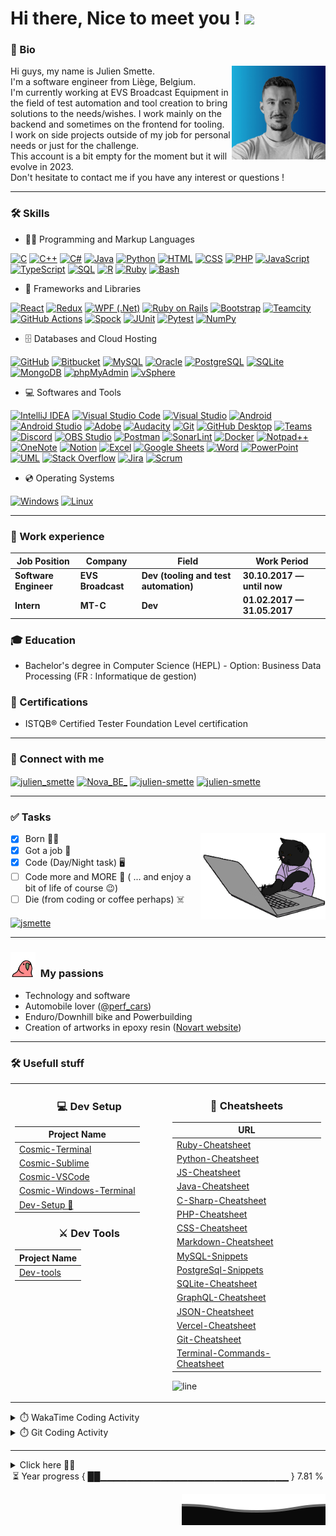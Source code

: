 # Hi there, Nice to meet you ! <a href="https://www.gautamkrishnar.com/"><img src="https://media.giphy.com/media/hvRJCLFzcasrR4ia7z/giphy.gif" width="3%"></a>

### 👤 Bio
<p><img align='right' alt="julien smette" src="assets/pp.jpg" width='150'></p>

<p>Hi guys, my name is Julien Smette.<br>
I'm a software engineer from Liège, Belgium.<br>
I'm currently working at EVS Broadcast Equipment in the field of test automation and tool creation to bring solutions to the needs/wishes. I work mainly on the backend and sometimes on the frontend for tooling.<br> 
I work on side projects outside of my job for personal needs or just for the challenge.<br>This account is a bit empty for the moment but it will evolve in 2023.<br>
Don't hesitate to contact me if you have any interest or questions !</p>

---

### 🛠️ Skills
  - 👨‍💻 Programming and Markup Languages</h3>

  <p>
      <a href="#"><img alt="C" src="https://custom-icon-badges.demolab.com/badge/C-03599C.svg?logo=c-in-hexagon&logoColor=white"></a>
      <a href="#"><img alt="C++" src="https://custom-icon-badges.demolab.com/badge/C++-9C033A.svg?logo=cpp2&logoColor=white"></a>
      <a href="#"><img alt="C#" src="https://custom-icon-badges.demolab.com/badge/C%23-68217A.svg?logo=cs2&logoColor=white"></a>
      <a href="#"><img alt="Java" src="https://custom-icon-badges.demolab.com/badge/Java-007396.svg?logo=java&logoColor=white"></a>
      <a href="#"><img alt="Python" src="https://custom-icon-badges.demolab.com/badge/Python-14354C.svg?logo=python&logoColor=white"></a>
      <a href="#"><img alt="HTML" src="https://custom-icon-badges.demolab.com/badge/HTML-E34F26.svg?logo=html5&logoColor=white"></a>
      <a href="#"><img alt="CSS" src="https://custom-icon-badges.demolab.com/badge/CSS-1572B6.svg?logo=css3&logoColor=white"></a>
      <a href="#"><img alt="PHP" src="https://custom-icon-badges.demolab.com/badge/PHP-777BB4.svg?logo=php&logoColor=white"></a>
      <a href="#"><img alt="JavaScript" src="https://custom-icon-badges.demolab.com/badge/JavaScript-F7DF1E.svg?logo=javascript&logoColor=black"></a>
      <a href="#"><img alt="TypeScript" src="https://custom-icon-badges.demolab.com/badge/TypeScript-007ACC.svg?logo=typescript&logoColor=white"></a>
      <a href="#"><img alt="SQL" src="https://custom-icon-badges.demolab.com/badge/SQL-025E8C.svg?logo=database&logoColor=white"></a>
      <a href="#"><img alt="R" src="https://custom-icon-badges.demolab.com/badge/R-276DC3.svg?logo=r&logoColor=white"></a>
      <a href="#"><img alt="Ruby" src ="https://custom-icon-badges.demolab.com/badge/Ruby-F00000.svg?logo=ruby&logoColor=white"></a>
      <a href="#"><img alt="Bash" src="https://custom-icon-badges.demolab.com/badge/Bash-121011.svg?logo=gnu-bash&logoColor=white"></a>
  </p>

  - 🧰 Frameworks and Libraries

  <p>
      <a href="#"><img alt="React" src="https://custom-icon-badges.demolab.com/badge/React-20232a.svg?logo=react&logoColor=%2361DAFB"></a>
      <a href="#"><img alt="Redux" src="https://custom-icon-badges.demolab.com/badge/Redux-9C033A.svg?logo=redux2&logoColor=white"></a>
      <a href="#"><img alt="WPF (.Net)" src="https://custom-icon-badges.demolab.com/badge/WPF-5C2D91?logo=.net&logoColor=white"></a>
      <a href="#"><img alt="Ruby on Rails" src ="https://custom-icon-badges.demolab.com/badge/Ruby%20on%20Rails-F00000.svg?logo=rubyonrails&logoColor=white"></a>
      <a href="#"><img alt="Bootstrap" src="https://custom-icon-badges.demolab.com/badge/Bootstrap-7952B3.svg?logo=bootstrap&logoColor=white"></a>
      <a href="#"><img alt="Teamcity" src="https://custom-icon-badges.demolab.com/badge/Teamcity-ff66cc.svg?logo=teamcity&logoColor=white"></a>
      <a href="#"><img alt="GitHub Actions" src="https://custom-icon-badges.demolab.com/badge/GitHub%20Actions-2671E5.svg?logo=github%20actions&logoColor=white"></a>
      <a href="#"><img alt="Spock" src="https://custom-icon-badges.demolab.com/badge/Spock-5C2D91?logo=check-circle&logoColor=white"></a>
      <a href="#"><img alt="JUnit" src="https://custom-icon-badges.demolab.com/badge/JUnit-25A162.svg?logo=check-circle&logoColor=white"></a>
      <a href="#"><img alt="Pytest" src="https://custom-icon-badges.demolab.com/badge/Pytest-0A9EDC.svg?logo=pytest&logoColor=white"></a>
      <a href="#"><img alt="NumPy" src="https://custom-icon-badges.demolab.com/badge/Numpy-013243.svg?logo=numpy&logoColor=white"></a>
  </p>

  - 🗄️ Databases and Cloud Hosting

  <p>
      <a href="#"><img alt="GitHub" src="https://custom-icon-badges.demolab.com/badge/GitHub-327FC7.svg?logo=github&logoColor=white"></a>
      <a href="#"><img alt="Bitbucket" src="https://custom-icon-badges.demolab.com/badge/Bitbucket-9C033A.svg?logo=bitbucket&logoColor=white"></a>
      <a href="#"><img alt="MySQL" src="https://custom-icon-badges.demolab.com/badge/MySQL-00f.svg?logo=mysql&logoColor=white"></a>
      <a href="#"><img alt="Oracle" src ="https://custom-icon-badges.demolab.com/badge/Oracle-F00000.svg?logo=oracle&logoColor=white"></a>
      <a href="#"><img alt="PostgreSQL" src ="https://custom-icon-badges.demolab.com/badge/PostgreSQL-316192.svg?logo=postgresql&logoColor=white"></a>
      <a href="#"><img alt="SQLite" src ="https://custom-icon-badges.demolab.com/badge/SQLite-07405e.svg?logo=sqlite&logoColor=white"></a>
      <a href="#"><img alt="MongoDB" src ="https://custom-icon-badges.demolab.com/badge/MongoDB-4ea94b.svg?logo=mongodb&logoColor=white"></a>
      <a href="#"><img alt="phpMyAdmin" src="https://custom-icon-badges.demolab.com/badge/phpMyAdmin-FE7A16?logo=phpmyadmin-overflow&logoColor=white"></a>
      <a href="#"><img alt="vSphere" src ="https://custom-icon-badges.demolab.com/badge/vSphere-07405e.svg?logo=vsphere&logoColor=white"></a>
  </p>

  - 💻 Softwares and Tools

  <p>
      <a href="#"><img alt="IntelliJ IDEA" src="https://custom-icon-badges.demolab.com/badge/IntelliJ%20IDEA-8034A9.svg?logo=intellijiidea&logoColor=white"></a>
      <a href="#"><img alt="Visual Studio Code" src="https://custom-icon-badges.demolab.com/badge/Visual%20Studio%20Code-0078d7.svg?logo=visual-studio-code&logoColor=white"></a>
      <a href="#"><img alt="Visual Studio" src="https://custom-icon-badges.demolab.com/badge/Visual%20Studio-68217A.svg?logo=visual-studio&logoColor=white"></a>
      <a href="#"><img alt="Android" src="https://custom-icon-badges.demolab.com/badge/Android-3DDC84?logo=android&logoColor=white"></a>
      <a href="#"><img alt="Android Studio" src="https://custom-icon-badges.demolab.com/badge/Android%20Studio-008678.svg?logo=android-studio&logoColor=white"></a>
      <a href="#"><img alt="Adobe" src="https://custom-icon-badges.demolab.com/badge/Adobe-FF0000.svg?logo=adobe&logoColor=white"></a>
      <a href="#"><img alt="Audacity" src="https://custom-icon-badges.demolab.com/badge/Audacity-0000CC?logo=audacity&logoColor=white"></a>
      <a href="#"><img alt="Git" src="https://custom-icon-badges.demolab.com/badge/Git-F05033.svg?logo=git&logoColor=white"></a>
      <a href="#"><img alt="GitHub Desktop" src="https://custom-icon-badges.demolab.com/badge/GitHub%20Desktop-8034A9.svg?logo=github&logoColor=white"></a>
      <a href="#"><img alt="Teams" src="https://custom-icon-badges.demolab.com/badge/Teams-cc0066.svg?logo=teams&logoColor=white"></a>
      <a href="#"><img alt="Discord" src="https://custom-icon-badges.demolab.com/badge/Discord-5865F2.svg?logo=discord&logoColor=white"></a>
      <a href="#"><img alt="OBS Studio" src="https://custom-icon-badges.demolab.com/badge/OBS-302E31?logo=obs-studio&logoColor=white"></a>
      <a href="#"><img alt="Postman" src="https://custom-icon-badges.demolab.com/badge/Postman-FF6C37?logo=postman&logoColor=white"></a>
      <a href="#"><img alt="SonarLint" src="https://custom-icon-badges.demolab.com/badge/SonarLint-CB2029?logo=sonarlint&logoColor=white"></a>
      <a href="#"><img alt="Docker" src="https://custom-icon-badges.demolab.com/badge/Docker-0099ff.svg?logo=docker&logoColor=white"></a>
      <a href="#"><img alt="Notpad++" src="https://custom-icon-badges.demolab.com/badge/Notepad++-cc3300.svg?logo=notepad&logoColor=white"></a>
      <a href="#"><img alt="OneNote" src="https://custom-icon-badges.demolab.com/badge/OneNote-68217A.svg?logo=onenote&logoColor=white"></a>
      <a href="#"><img alt="Notion" src="https://custom-icon-badges.demolab.com/badge/Notion-010101.svg?logo=notion&logoColor=white"></a>
      <a href="#"><img alt="Excel" src="https://custom-icon-badges.demolab.com/badge/Excel-006600.svg?logo=excel&logoColor=white"></a>
      <a href="#"><img alt="Google Sheets" src="https://custom-icon-badges.demolab.com/badge/Sheets-34A853.svg?logo=google%20sheets&logoColor=white"></a>
      <a href="#"><img alt="Word" src="https://custom-icon-badges.demolab.com/badge/Word-0078d7.svg?logo=word&logoColor=white"></a>
      <a href="#"><img alt="PowerPoint" src="https://custom-icon-badges.demolab.com/badge/PowerPoint-FF6C37?logo=powerpoint&logoColor=white"></a>
      <a href="#"><img alt="UML" src="https://custom-icon-badges.demolab.com/badge/UML-2671E5.svg?logo=uml&logoColor=white"></a>
      <a href="#"><img alt="Stack Overflow" src="https://custom-icon-badges.demolab.com/badge/-Stack%20Overflow-FE7A16?logo=stack-overflow&logoColor=white"></a>	
      <a href="#"><img alt="Jira" src="https://custom-icon-badges.demolab.com/badge/Jira-7952B3.svg?logo=jira&logoColor=white"></a>
      <a href="#"><img alt="Scrum" src="https://custom-icon-badges.demolab.com/badge/Scrum-141E24?logo=scrum&logoColor=white"></a>
  </p>
  
  - 💿 Operating Systems

  <p>
      <a href="#"><img alt="Windows" src="https://custom-icon-badges.demolab.com/badge/Windows-327FC7.svg?logo=windows&logoColor=white"></a>
      <a href="#"><img alt="Linux" src ="https://custom-icon-badges.demolab.com/badge/Linux-07405e.svg?logo=linux&logoColor=white"></a>
  </p>

---

### 👔 Work experience
| Job Position                 | Company            | Field                        	       | Work Period                |
| ---------------------------- | ------------------ | ---------------------------------------- | -------------------------- |
| **Software Engineer**        | **EVS Broadcast**  | **Dev (tooling and test automation)**    | **30.10.2017 — until now** |
| **Intern**        	       | **MT-C**  	    | **Dev**    			       | **01.02.2017 — 31.05.2017**|

### 🎓 Education
- Bachelor's degree in Computer Science (HEPL) - Option: Business Data Processing (FR : Informatique de gestion)

### 📜 Certifications
- ISTQB® Certified Tester Foundation Level certification

---

### 💬 Connect with me
<p align="left">
	<a href="https://instagram.com/julien_smette" target="blank"><img align="center" src="https://cdn.jsdelivr.net/gh/jsmette/jsmette/assets/logo/instagram.svg" alt="julien_smette" height="30" width="40" /></a>
	<a href="https://twitter.com/Nova_BE_" target="blank"><img align="center" src="https://cdn.jsdelivr.net/gh/jsmette/jsmette/assets/logo/twitter.svg" alt="Nova_BE_" height="30" width="40" /></a>
	<a href="https://www.linkedin.com/in/julien-smette-540778120/" target="blank"><img align="center" src="https://cdn.jsdelivr.net/gh/jsmette/jsmette/assets/logo/linked-in-alt.svg" alt="julien-smette" height="30" width="40" /></a>
	<a href="mailto:smettejulien@gmail.com" target="blank"><img align="center" src="https://cdn.jsdelivr.net/gh/jsmette/jsmette/assets/logo/gmail.svg" alt="julien-smette" height="30" width="40" /></a>

---	
	
### ✅ Tasks
<p><img align='right' alt="dev cat" src="assets/cat.gif" width='200'></p>
	
- [x] Born 👶🏻
- [x] Got a job 💼
- [x] Code (Day/Night task) 🖥️
- [ ] Code more and MORE 🧟 ( ... and enjoy a bit of life of course 😉) 
- [ ] Die (from coding or coffee perhaps) ☠️

<a href="https://www.buymeacoffee.com/jsmette"> <img align="center" src="https://cdn.buymeacoffee.com/buttons/v2/default-orange.png" height="40" width="155" alt="jsmette" /></a>
	
---

### <img src="assets/parrot-1.gif" height="40"/> &nbsp;My passions

* Technology and software
* Automobile lover ([@perf_cars](https://www.instagram.com/perf_cars/))
* Enduro/Downhill bike and Powerbuilding
* Creation of artworks in epoxy resin ([Novart website](https://www.novartcustom.com/en/index))	
	
---
	
### 🛠️ Usefull stuff

<table>
<tr>
<td width="50%" valign="top">
     
<h3 align="center"> 💻 Dev Setup </h3>

<div align="center">

| Project Name    |
| ----------- |
| [Cosmic-Terminal](https://github.com/jsmette/Cosmic-Terminal)                         |
| [Cosmic-Sublime](https://github.com/jsmette/Cosmic-Sublime)                           |
| [Cosmic-VSCode](https://github.com/jsmette/Cosmic-VSCode)                             |
| [Cosmic-Windows-Terminal](https://github.com/jsmette/Cosmic-Windows-Terminal)         |
| [Dev-Setup 💺](https://github.com/jsmette/Dev-Setup) |

<!-- | [Cosmic-Mac](https://github.com/lifeparticle/Cosmic-Mac)    | -->
</div>

<h3 align="center"> ⚔️ Dev Tools </h3>

<div align="center">

| Project Name    |
| ----------- |
| [Dev-tools](https://github.com/jsmette/dev-tools)                                      |

</div>

</td>

     
<td width="50%" valign="top">

<h3 align="center"> 📃 Cheatsheets </h3>

<div align="center">

| URL      |
| ----------- |
| [Ruby-Cheatsheet](https://github.com/jsmette/Ruby-Cheatsheet)                            |
| [Python-Cheatsheet](https://github.com/jsmette/Python-Cheatsheet)                        |
| [JS-Cheatsheet](https://github.com/jsmette/JS-Cheatsheet)                                |
| [Java-Cheatsheet](https://github.com/jsmette/Java-Cheatsheet)                            |
| [C-Sharp-Cheatsheet](https://github.com/jsmette/C-Sharp-Cheatsheet)                      |
| [PHP-Cheatsheet](https://github.com/jsmette/PHP-Cheatsheet)                              |
| [CSS-Cheatsheet](https://github.com/jsmette/CSS-Cheatsheet)                              |
| [Markdown-Cheatsheet](https://github.com/jsmette/Markdown-Cheatsheet)                    |
| [MySQL-Snippets](https://github.com/jsmette/MySQL-Snippets)                              |
| [PostgreSql-Snippets](https://github.com/jsmette/PostgreSql-Snippets)                    |
| [SQLite-Cheatsheet](https://github.com/jsmette/SQLite-Cheatsheet)                        |
| [GraphQL-Cheatsheet](https://github.com/jsmette/GraphQL-Cheatsheet)                      |
| [JSON-Cheatsheet](https://github.com/jsmette/JSON-Cheatsheet)                            |
| [Vercel-Cheatsheet](https://github.com/jsmette/Vercel-Cheatsheet)                        |
| [Git-Cheatsheet](https://github.com/jsmette/Git-Cheatsheet)                              |
| [Terminal-Commands-Cheatsheet](https://github.com/jsmette/Terminal-Commands-Cheatsheet)  |
    
</div>

![line](https://user-images.githubusercontent.com/1612112/89610802-d9f02000-d8be-11ea-873f-aa51c23073e5.png)
</td>
</tr>

</table>	
	
<details>
<summary>⏱️ WakaTime Coding Activity</summary>
<img src="https://i.imgur.com/dBaSKWF.gif" height="20" width="100%">

### ⏱️ WakaTime Coding Activity

##### Weekly Activity
<a href="https://wakatime.com/@jsmette" title="Data update every midnight"><img src="https://github-readme-stats.vercel.app/api/wakatime?username=jsmette&layout=compact&langs_count=6" alt="Wakatime weekly coding actitvity languages" /></a>

<!--START_SECTION:waka-->
![Code Time](http://img.shields.io/badge/Code%20Time-732%20hrs%2014%20mins-blue)

![Profile Views](http://img.shields.io/badge/Profile%20Views-0-blue)

![Lines of code](https://img.shields.io/badge/From%20Hello%20World%20I%27ve%20Written-29.8%20thousand%20lines%20of%20code-blue)

**🐱 My GitHub Data** 

> 📦 8.8 kB Used in GitHub's Storage 
 > 
> 🚫 Not Opted to Hire
 > 
> 📜 198 Public Repositories 
 > 
> 🔑 4 Private Repositories 
 > 
**I'm an Early 🐤** 

```text
🌞 Morning                48 commits          ██████░░░░░░░░░░░░░░░░░░░   25.53 % 
🌆 Daytime                83 commits          ███████████░░░░░░░░░░░░░░   44.15 % 
🌃 Evening                40 commits          █████░░░░░░░░░░░░░░░░░░░░   21.28 % 
🌙 Night                  17 commits          ██░░░░░░░░░░░░░░░░░░░░░░░   09.04 % 
```
📅 **I'm Most Productive on Friday** 

```text
Monday                   3 commits           ░░░░░░░░░░░░░░░░░░░░░░░░░   01.60 % 
Tuesday                  0 commits           ░░░░░░░░░░░░░░░░░░░░░░░░░   00.00 % 
Wednesday                0 commits           ░░░░░░░░░░░░░░░░░░░░░░░░░   00.00 % 
Thursday                 29 commits          ████░░░░░░░░░░░░░░░░░░░░░   15.43 % 
Friday                   64 commits          █████████░░░░░░░░░░░░░░░░   34.04 % 
Saturday                 64 commits          █████████░░░░░░░░░░░░░░░░   34.04 % 
Sunday                   28 commits          ████░░░░░░░░░░░░░░░░░░░░░   14.89 % 
```


📊 **This Week I Spent My Time On** 

```text
🕑︎ Time Zone: Europe/Brussels

💬 Programming Languages: 
Groovy                   5 hrs 27 mins       ████████████████░░░░░░░░░   65.28 % 
Text                     1 hr 59 mins        ██████░░░░░░░░░░░░░░░░░░░   23.75 % 
CSV/TSV                  21 mins             █░░░░░░░░░░░░░░░░░░░░░░░░   04.28 % 
Properties               19 mins             █░░░░░░░░░░░░░░░░░░░░░░░░   03.94 % 
Java Properties          5 mins              ░░░░░░░░░░░░░░░░░░░░░░░░░   01.17 % 

🔥 Editors: 
IntelliJ IDEA            8 hrs 21 mins       █████████████████████████   100.00 % 

💻 Operating System: 
Windows                  8 hrs 21 mins       █████████████████████████   100.00 % 
```

**I Mostly Code in JavaScript** 

```text
JavaScript               2 repos             █████████████████████████   100.00 % 
```




 Last Updated on 29/01/2025 01:03:06 UTC
<!--END_SECTION:waka-->
</details>

<details>
<summary>⏱️ Git Coding Activity</summary>
<img src="https://i.imgur.com/dBaSKWF.gif" height="20" width="100%">

### 🐙 Git stats	

<div align="center">
	<img src="https://cdn.jsdelivr.net/gh/jsmette/jsmette/assets/github-contribution-grid-snake.svg" />
</div>

<div align="center">
	<img align="center" src="https://streak-stats.demolab.com?user=jsmette&theme=github-dark-blue&hide_border=true&date_format=j%2Fn%5B%2FY%5D&mode=weekly&background=DDDDDD00&ring=1F6FEB&fire=DD4000" alt="jsmette's github stats" />
	<img align="center" src="http://github-profile-summary-cards.vercel.app/api/cards/productive-time?username=jsmette&theme=github_dark&utcOffset=8" alt="jsmette's github stats" />
	<img align="center" src="http://github-profile-summary-cards.vercel.app/api/cards/profile-details?username=jsmette&theme=github_dark" alt="jsmette's github stats" />
</div>

<div align="center">
	<a href="https://github.com/jsmette/github-readme-stats"><img align="center"
src="https://github-readme-stats.vercel.app/api?username=jsmette&show_icons=true&include_all_commits=true&theme=transparent&hide_border=true"
								     alt="jsmette's github stats" /></a>
	&nbsp;&nbsp;
	<a href="https://github.com/jsmette/github-readme-stats"><img align="center"
src="https://github-readme-stats.vercel.app/api/top-langs/?username=jsmette&layout=compact&theme=transparent&hide_border=true" /></a>
</div>

<!--<div>
    <img height="300px" src="https://metrics.lecoq.io/jsmette?template=classic"/>
</div>-->
</details>
	
---

<details>
  <summary>Click here ☝🏻</summary>
  <pre>
<table width="100%" border="0">
  <tr>    
  <td><img src="assets/rick.gif" alt="" align="left" /></td>
  <td><img src="assets/rick.gif" alt="" align="center" /></td>
  <td><img src="assets/rick.gif" alt="" align="right"/></td>
  </tr>
</table>
  </pre>
</details>

<div align="center">
 <progressstart> 
⏳ Year progress { ██▁▁▁▁▁▁▁▁▁▁▁▁▁▁▁▁▁▁▁▁▁▁▁▁▁▁▁▁ } 7.81 %
<progressend>
</div>

<p align="right">
	<img src="assets/footer.svg" alt="wave"/>
</p>
